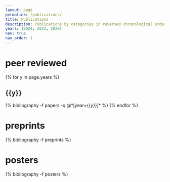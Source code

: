 ```yaml
---
layout: page
permalink: /publications/
title: Publications
description: Publications by categories in reversed chronological order.
years: [2024, 2022, 2020]
nav: true
nav_order: 1
---
```

<!-- _pages/publications.md -->
<div class="publications">

<h1> peer reviewed </h1>

{% for y in page.years %}
  <h2 class="year">{{y}}</h2>
  {% bibliography -f papers -q @*[year={{y}}]* %}
{% endfor %}

<h1>preprints</h1>

{% bibliography -f preprints %}

<h1>posters</h1>

{% bibliography -f posters %}

</div>


